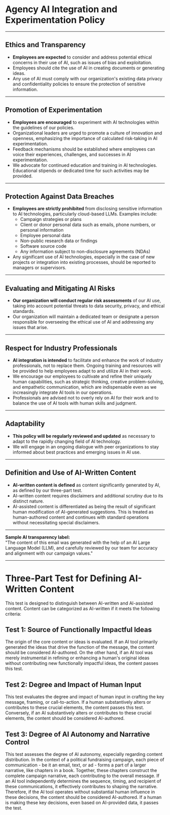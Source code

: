 # **Agency AI Integration and Experimentation Policy**

---

## **Ethics and Transparency**

- **Employees are expected** to consider and address potential ethical concerns in their use of AI, such as issues of bias and exploitation.
- Employees should cite the use of AI in creating documents or generating ideas.
- Any use of AI must comply with our organization's existing data privacy and confidentiality policies to ensure the protection of sensitive information.

---

## **Promotion of Experimentation**

- **Employees are encouraged** to experiment with AI technologies within the guidelines of our policies.
- Organizational leaders are urged to promote a culture of innovation and openness, emphasizing the importance of calculated risk-taking in AI experimentation.
- Feedback mechanisms should be established where employees can voice their experiences, challenges, and successes in AI experimentation.
- We advocate for continued education and training in AI technologies. Educational stipends or dedicated time for such activities may be provided.

---

## **Protection Against Data Breaches**

- **Employees are strictly prohibited** from disclosing sensitive information to AI technologies, particularly cloud-based LLMs. Examples include:
  - Campaign strategies or plans
  - Client or donor personal data such as emails, phone numbers, or personal information
  - Employee personal data
  - Non-public research data or findings
  - Software source code
  - Any information subject to non-disclosure agreements (NDAs)
- Any significant use of AI technologies, especially in the case of new projects or integration into existing processes, should be reported to managers or supervisors.

---

## **Evaluating and Mitigating AI Risks**

- **Our organization will conduct regular risk assessments** of our AI use, taking into account potential threats to data security, privacy, and ethical standards.
- Our organization will maintain a dedicated team or designate a person responsible for overseeing the ethical use of AI and addressing any issues that arise.

---

## **Respect for Industry Professionals**

- **AI integration is intended** to facilitate and enhance the work of industry professionals, not to replace them. Ongoing training and resources will be provided to help employees adapt to and utilize AI in their work.
- We encourage our employees to cultivate and refine their uniquely human capabilities, such as strategic thinking, creative problem-solving, and empathetic communication, which are indispensable even as we increasingly integrate AI tools in our operations.
- Professionals are advised not to overly rely on AI for their work and to balance the use of AI tools with human skills and judgment.

---

## **Adaptability**

- **This policy will be regularly reviewed and updated** as necessary to adapt to the rapidly changing field of AI technology.
- We will engage in an ongoing dialogue with peer organizations to stay informed about best practices and emerging issues in AI use.

---

## **Definition and Use of AI-Written Content**

- **AI-written content is defined** as content significantly generated by AI, as defined by our three-part test.
- AI-written content requires disclaimers and additional scrutiny due to its distinct nature.
- AI-assisted content is differentiated as being the result of significant human modification of AI-generated suggestions. This is treated as human-authored content and continues with standard operations without necessitating special disclaimers.

---

**Sample AI transparency label:**  
"The content of this email was generated with the help of an AI Large Language Model (LLM), and carefully reviewed by our team for accuracy and alignment with our campaign values."

---

# Three-Part Test for Defining AI-Written Content

This test is designed to distinguish between AI-written and AI-assisted content. Content can be categorized as AI-written if it meets the following criteria:

## Test 1: Source of Functionally Impactful Ideas
The origin of the core content or ideas is evaluated. If an AI tool primarily generated the ideas that drive the function of the message, the content should be considered AI-authored. On the other hand, if an AI tool was merely instrumental in refining or enhancing a human's original ideas without contributing new functionally impactful ideas, the content passes this test.

## Test 2: Degree and Impact of Human Input
This test evaluates the degree and impact of human input in crafting the key message, framing, or call-to-action. If a human substantively alters or contributes to these crucial elements, the content passes this test. Conversely, if an AI substantively alters or contributes to these crucial elements, the content should be considered AI-authored.

## Test 3: Degree of AI Autonomy and Narrative Control
This test assesses the degree of AI autonomy, especially regarding content distribution. In the context of a political fundraising campaign, each piece of communication - be it an email, text, or ad - forms a part of a larger narrative, like chapters in a book. Together, these chapters construct the complete campaign narrative, each contributing to the overall message. If an AI tool independently determines the sequence, timing, and recipient of these communications, it effectively contributes to shaping the narrative. Therefore, if the AI tool operates without substantial human influence in these decisions, the content should be considered AI-authored. If a human is making these key decisions, even based on AI-provided data, it passes the test.
